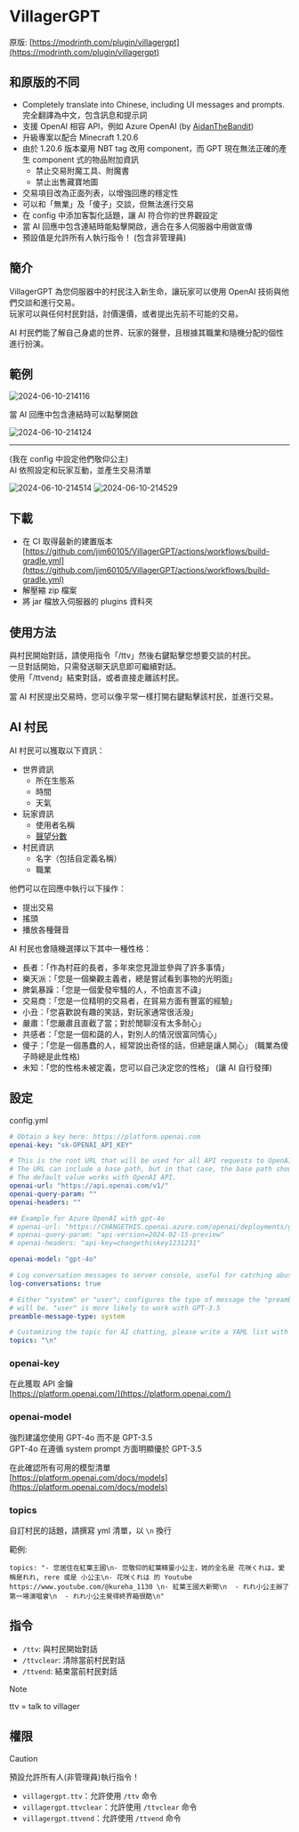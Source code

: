 # VillagerGPT

原版: [https://modrinth.com/plugin/villagergpt](https://modrinth.com/plugin/villagergpt)

## 和原版的不同

- Completely translate into Chinese, including UI messages and prompts.  
  完全翻譯為中文，包含訊息和提示詞
- 支援 OpenAI 相容 API，例如 Azure OpenAI (by [AidanTheBandit](https://github.com/AidanTheBandit/VillagerGPT/commit/d34d9f910a7a39422219346fc35744e580733327))
- 升級專案以配合 Minecraft 1.20.6
- 由於 1.20.6 版本棄用 NBT tag 改用 component，而 GPT 現在無法正確的產生 component 式的物品附加資訊
  - 禁止交易附魔工具、附魔書
  - 禁止出售藏寶地圖
- 交易項目改為正面列表，以增強回應的穩定性
- 可以和「無業」及「傻子」交談，但無法進行交易
- 在 config 中添加客製化話題，讓 AI 符合你的世界觀設定
- 當 AI 回應中包含連結時能點擊開啟，適合在多人伺服器中用做宣傳
- 預設值是允許所有人執行指令！ (包含非管理員)

## 簡介

VillagerGPT 為您伺服器中的村民注入新生命，讓玩家可以使用 OpenAI 技術與他們交談和進行交易。  
玩家可以與任何村民對話，討價還價，或者提出先前不可能的交易。

AI 村民們能了解自己身處的世界、玩家的聲譽，且根據其職業和隨機分配的個性進行扮演。

## 範例

![2024-06-10-214116](https://github.com/jim60105/VillagerGPT/assets/16995691/c58a765c-0ec4-4a8a-91fb-0a2fe17dc6f5)

當 AI 回應中包含連結時可以點擊開啟

![2024-06-10-214124](https://github.com/jim60105/VillagerGPT/assets/16995691/cbcbbf02-39e8-47ad-adc7-5bed2e68f2de)

---

(我在 config 中設定他們敬仰公主)  
AI 依照設定和玩家互動，並產生交易清單

![2024-06-10-214514](https://github.com/jim60105/VillagerGPT/assets/16995691/8d513163-5e60-4aa2-bdfe-34f5332f2d95)
![2024-06-10-214529](https://github.com/jim60105/VillagerGPT/assets/16995691/2b87cc37-939d-4173-bde6-e99d9696f74c)

## 下載

- 在 CI 取得最新的建置版本 [https://github.com/jim60105/VillagerGPT/actions/workflows/build-gradle.yml](https://github.com/jim60105/VillagerGPT/actions/workflows/build-gradle.yml)
- 解壓縮 zip 檔案
- 將 jar 檔放入伺服器的 plugins 資料夾

## 使用方法

與村民開始對話，請使用指令「/ttv」然後右鍵點擊您想要交談的村民。  
一旦對話開始，只需發送聊天訊息即可繼續對話。   
使用「/ttvend」結束對話，或者直接走離該村民。

當 AI 村民提出交易時，您可以像平常一樣打開右鍵點擊該村民，並進行交易。

## AI 村民

AI 村民可以獲取以下資訊：

- 世界資訊
  - 所在生態系
  - 時間
  - 天氣
- 玩家資訊
  - 使用者名稱
  - [聲望分數](https://minecraft.fandom.com/wiki/Villager#Gossiping)
- 村民資訊
  - 名字（包括自定義名稱）
  - 職業

他們可以在回應中執行以下操作：

- 提出交易
- 搖頭
- 播放各種聲音

AI 村民也會隨機選擇以下其中一種性格：

- 長者：「作為村莊的長者，多年來您見證並參與了許多事情」
- 樂天派：「您是一個樂觀主義者，總是嘗試看到事物的光明面」
- 脾氣暴躁：「您是一個愛發牢騷的人，不怕直言不諱」
- 交易商：「您是一位精明的交易者，在貿易方面有豐富的經驗」
- 小丑：「您喜歡說有趣的笑話，對玩家通常很活潑」
- 嚴肅：「您嚴肅且直截了當；對於閒聊沒有太多耐心」
- 共感者：「您是一個和藹的人，對別人的情況很富同情心」
- 傻子：「您是一個愚蠢的人，經常說出奇怪的話，但總是讓人開心」 (職業為傻子時總是此性格)
- 未知：「您的性格未被定義，您可以自己決定您的性格」 (讓 AI 自行發揮)

## 設定

config.yml

```yml
# Obtain a key here: https://platform.openai.com
openai-key: "sk-OPENAI_API_KEY"

# This is the root URL that will be used for all API requests to OpenAI.
# The URL can include a base path, but in that case, the base path should always end with a /.
# The default value works with OpenAI API.
openai-url: "https://api.openai.com/v1/"
openai-query-param: ""
openai-headers: ""

## Example for Azure OpenAI with gpt-4o
# openai-url: "https://CHANGETHIS.openai.azure.com/openai/deployments/gpt-4o/"
# openai-query-param: "api-version=2024-02-15-preview"
# openai-headers: "api-key=changethiskey1231231"

openai-model: "gpt-4o"

# Log conversation messages to server console, useful for catching abuse
log-conversations: true

# Either "system" or "user"; configures the type of message the "preamble"
# will be. "user" is more likely to work with GPT-3.5
preamble-message-type: system

# Customizing the topic for AI chatting, please write a YAML list with line breaks using \n "IN CHINESE".
topics: "\n"
```

### openai-key

在此獲取 API 金鑰  
[https://platform.openai.com/](https://platform.openai.com/)

### openai-model

強烈建議您使用 GPT-4o 而不是 GPT-3.5  
GPT-4o 在遵循 system prompt 方面明顯優於 GPT-3.5

在此確認所有可用的模型清單  
[https://platform.openai.com/docs/models](https://platform.openai.com/docs/models)

### topics

自訂村民的話題，請撰寫 yml 清單，以 `\n` 換行

範例:

```env
topics: "- 您居住在紅葉王國\n- 您敬仰的紅葉精靈小公主，她的全名是 花咲くれは，愛稱是れれ, rere 或是 小公主\n- 花咲くれは 的 Youtube https://www.youtube.com/@kureha_1130 \n- 紅葉王國大新聞\n  - れれ小公主辦了第一場演唱會\n  - れれ小公主覺得終界箱很酷\n"
```

## 指令

- `/ttv`: 與村民開始對話
- `/ttvclear`: 清除當前村民對話
- `/ttvend`: 結束當前村民對話

> [!NOTE]  
> ttv = talk to villager

## 權限

> [!CAUTION]  
> 預設允許所有人(非管理員)執行指令！

- `villagergpt.ttv`：允許使用 `/ttv` 命令
- `villagergpt.ttvclear`：允許使用 `/ttvclear` 命令
- `villagergpt.ttvend`：允許使用 `/ttvend` 命令

